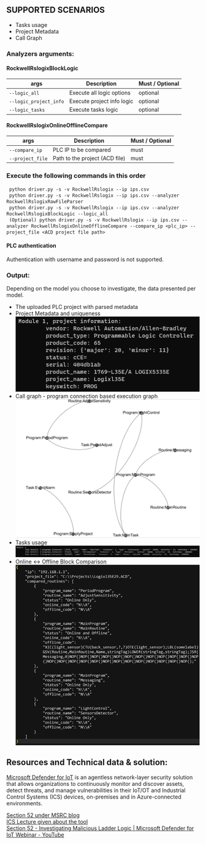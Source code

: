 
## SUPPORTED SCENARIOS
- Tasks usage
- Project Metadata
- Call Graph

### Analyzers arguments:
#### RockwellRslogixBlockLogic
| **args**              | **Description**							                    | **Must / Optional** |
|-----------------------|-------------------------------------------|---------------------|
| `--logic_all`					          | Execute all logic options	 | optional            |
| `--logic_project_info`					 | Execute project info logic    | optional            |
| `--logic_tasks`						       | Execute tasks logic        | optional            |

#### RockwellRslogixOnlineOfflineCompare
| **args**            | **Description**							                    | **Must / Optional** |
|---------------------|-------------------------------------------|---------------------|
| `--compare_ip`					 | PLC IP to be compared					 | must                |
| `--project_file`	   | Path to the project (ACD file)	           | must                |

### Execute the following commands in this order
	 python driver.py -s -v RockwellRslogix --ip ips.csv
     python driver.py -s -v RockwellRslogix --ip ips.csv --analyzer RockwellRslogixRawFileParser
     python driver.py -s -v RockwellRslogix --ip ips.csv --analyzer RockwellRslogixBlockLogic --logic_all
     (Optional) python driver.py -s -v RockwellRslogix --ip ips.csv --analyzer RockwellRslogixOnlineOfflineCompare --compare_ip <plc_ip> --project_file <ACD project file path>

#### PLC authentication
Authentication with username and password is not supported.

### Output:
Depending on the model you choose to investigate, the data presented per model.
- The uploaded PLC project with parsed metadata
- Project Metadata and uniqueness
<br>![project_info.png](../../../../assets/images/rockwell_rslogix/project_info.png)
- Call graph - program connection based execution graph
<br>![call_graph.png](../../../../assets/images/rockwell_rslogix/call_graph.png)
- Tasks usage
<br>![tasks_info.png](../../../../assets/images/rockwell_rslogix/tasks_info.png)
- Online <-> Offline Block Comparison
<br>![offline_online_compare.png](../../../../assets/images/rockwell_rslogix/offline_online_compare.png)

## Resources and Technical data & solution:
[Microsoft Defender for IoT](https://azure.microsoft.com/en-us/services/iot-defender/#overview) is an agentless network-layer security solution that allows
organizations to continuously monitor and discover assets, detect threats, and manage vulnerabilities in their IoT/OT
and Industrial Control Systems (ICS) devices, on-premises and in Azure-connected environments.

[Section 52 under MSRC blog](https://msrc-blog.microsoft.com/?s=section+52)    <br/>
[ICS Lecture given about the tool](https://ics2022.sched.com/event/15DB2/deep-dive-into-plc-ladder-logic-forensics)    <br/>
[Section 52 - Investigating Malicious Ladder Logic | Microsoft Defender for IoT Webinar - YouTube](https://www.youtube.com/watch?v=g3KLq_IHId4&ab_channel=MicrosoftSecurityCommunity)
